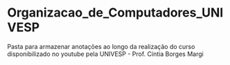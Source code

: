 # Organizacao_de_Computadores_UNIVESP
Pasta para armazenar anotações ao longo da realização do curso disponibilizado no youtube pela UNIVESP - Prof. Cíntia Borges Margi
